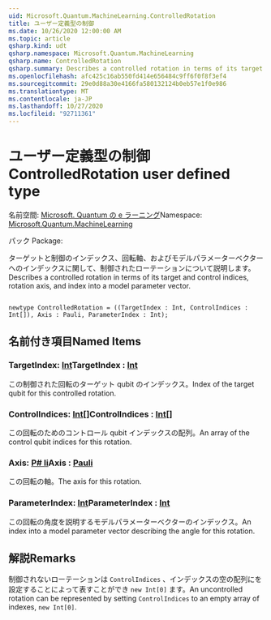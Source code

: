 ```yaml
---
uid: Microsoft.Quantum.MachineLearning.ControlledRotation
title: ユーザー定義型の制御
ms.date: 10/26/2020 12:00:00 AM
ms.topic: article
qsharp.kind: udt
qsharp.namespace: Microsoft.Quantum.MachineLearning
qsharp.name: ControlledRotation
qsharp.summary: Describes a controlled rotation in terms of its target and control indices, rotation axis, and index into a model parameter vector.
ms.openlocfilehash: afc425c16ab550fd414e656484c9ff6f0f8f3ef4
ms.sourcegitcommit: 29e0d88a30e4166fa580132124b0eb57e1f0e986
ms.translationtype: MT
ms.contentlocale: ja-JP
ms.lasthandoff: 10/27/2020
ms.locfileid: "92711361"
---
```

# <a name="controlledrotation-user-defined-type"></a><span data-ttu-id="e5748-102">ユーザー定義型の制御</span><span class="sxs-lookup"><span data-stu-id="e5748-102">ControlledRotation user defined type</span></span>

<span data-ttu-id="e5748-103">名前空間: [Microsoft. Quantum の e ラーニング](xref:Microsoft.Quantum.MachineLearning)</span><span class="sxs-lookup"><span data-stu-id="e5748-103">Namespace: [Microsoft.Quantum.MachineLearning](xref:Microsoft.Quantum.MachineLearning)</span></span>

<span data-ttu-id="e5748-104">パック [](https://nuget.org/packages/)</span><span class="sxs-lookup"><span data-stu-id="e5748-104">Package: [](https://nuget.org/packages/)</span></span>


<span data-ttu-id="e5748-105">ターゲットと制御のインデックス、回転軸、およびモデルパラメーターベクターへのインデックスに関して、制御されたローテーションについて説明します。</span><span class="sxs-lookup"><span data-stu-id="e5748-105">Describes a controlled rotation in terms of its target and control indices, rotation axis, and index into a model parameter vector.</span></span>

```qsharp

newtype ControlledRotation = ((TargetIndex : Int, ControlIndices : Int[]), Axis : Pauli, ParameterIndex : Int);
```



## <a name="named-items"></a><span data-ttu-id="e5748-106">名前付き項目</span><span class="sxs-lookup"><span data-stu-id="e5748-106">Named Items</span></span>

### <a name="targetindex--int"></a><span data-ttu-id="e5748-107">TargetIndex: [Int](xref:microsoft.quantum.lang-ref.int)</span><span class="sxs-lookup"><span data-stu-id="e5748-107">TargetIndex : [Int](xref:microsoft.quantum.lang-ref.int)</span></span>

<span data-ttu-id="e5748-108">この制御された回転のターゲット qubit のインデックス。</span><span class="sxs-lookup"><span data-stu-id="e5748-108">Index of the target qubit for this controlled rotation.</span></span>
### <a name="controlindices--int"></a><span data-ttu-id="e5748-109">ControlIndices: [Int](xref:microsoft.quantum.lang-ref.int)[]</span><span class="sxs-lookup"><span data-stu-id="e5748-109">ControlIndices : [Int](xref:microsoft.quantum.lang-ref.int)[]</span></span>

<span data-ttu-id="e5748-110">この回転のためのコントロール qubit インデックスの配列。</span><span class="sxs-lookup"><span data-stu-id="e5748-110">An array of the control qubit indices for this rotation.</span></span>
### <a name="axis--pauli"></a><span data-ttu-id="e5748-111">Axis: [P# li](xref:microsoft.quantum.lang-ref.pauli)</span><span class="sxs-lookup"><span data-stu-id="e5748-111">Axis : [Pauli](xref:microsoft.quantum.lang-ref.pauli)</span></span>

<span data-ttu-id="e5748-112">この回転の軸。</span><span class="sxs-lookup"><span data-stu-id="e5748-112">The axis for this rotation.</span></span>
### <a name="parameterindex--int"></a><span data-ttu-id="e5748-113">ParameterIndex: [Int](xref:microsoft.quantum.lang-ref.int)</span><span class="sxs-lookup"><span data-stu-id="e5748-113">ParameterIndex : [Int](xref:microsoft.quantum.lang-ref.int)</span></span>

<span data-ttu-id="e5748-114">この回転の角度を説明するモデルパラメーターベクターのインデックス。</span><span class="sxs-lookup"><span data-stu-id="e5748-114">An index into a model parameter vector describing the angle for this rotation.</span></span>

## <a name="remarks"></a><span data-ttu-id="e5748-115">解説</span><span class="sxs-lookup"><span data-stu-id="e5748-115">Remarks</span></span>

<span data-ttu-id="e5748-116">制御されないローテーションは `ControlIndices` 、インデックスの空の配列にを設定することによって表すことができ `new Int[0]` ます。</span><span class="sxs-lookup"><span data-stu-id="e5748-116">An uncontrolled rotation can be represented by setting `ControlIndices` to an empty array of indexes, `new Int[0]`.</span></span>